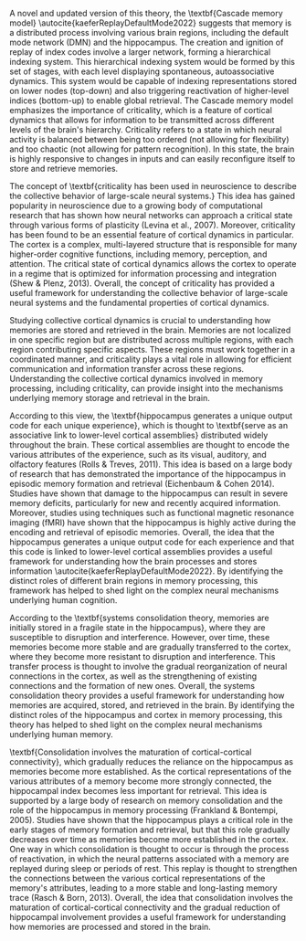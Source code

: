 A novel and updated version of this theory, the \textbf{Cascade memory model} \autocite{kaeferReplayDefaultMode2022} suggests that memory is a distributed process involving various brain regions, including the default mode network (DMN) and the hippocampus. The creation and ignition of replay of index codes involve a larger network, forming a hierarchical indexing system.  This hierarchical indexing system would be formed by this set of stages, with each level displaying spontaneous, autoassociative dynamics. This system would be capable of indexing representations stored on lower nodes (top-down) and also triggering reactivation of higher-level indices (bottom-up) to enable global retrieval. The Cascade memory model emphasizes the importance of criticality, which is a feature of cortical dynamics that allows for information to be transmitted across different levels of the brain's hierarchy. Criticality refers to a state in which neural activity is balanced between being too ordered (not allowing for flexibility) and too chaotic (not allowing for pattern recognition). In this state, the brain is highly responsive to changes in inputs and can easily reconfigure itself to store and retrieve memories.

The concept of \textbf{criticality has been used in neuroscience to describe the collective behavior of large-scale neural systems.}  This idea has gained popularity in neuroscience due to a growing body of computational research that has shown how neural networks can approach a critical state through various forms of plasticity (Levina et al., 2007). Moreover, criticality has been found to be an essential feature of cortical dynamics in particular. The cortex is a complex, multi-layered structure that is responsible for many higher-order cognitive functions, including memory, perception, and attention. The critical state of cortical dynamics allows the cortex to operate in a regime that is optimized for information processing and integration (Shew \& Plenz, 2013). Overall, the concept of criticality has provided a useful framework for understanding the collective behavior of large-scale neural systems and the fundamental properties of cortical dynamics.

Studying collective cortical dynamics is crucial to understanding how memories are stored and retrieved in the brain. Memories are not localized in one specific region but are distributed across multiple regions, with each region contributing specific aspects. These regions must work together in a coordinated manner, and criticality plays a vital role in allowing for efficient communication and information transfer across these regions. Understanding the collective cortical dynamics involved in memory processing, including criticality, can provide insight into the mechanisms underlying memory storage and retrieval in the brain.

According to this view, the \textbf{hippocampus generates a unique output code for each unique experience}, which is thought to \textbf{serve as an associative link to lower-level cortical assemblies} distributed widely throughout the brain. These cortical assemblies are thought to encode the various attributes of the experience, such as its visual, auditory, and olfactory features (Rolls \& Treves, 2011). This idea is based on a large body of research that has demonstrated the importance of the hippocampus in episodic memory formation and retrieval (Eichenbaum \& Cohen 2014). Studies have shown that damage to the hippocampus can result in severe memory deficits, particularly for new and recently acquired information. Moreover, studies using techniques such as functional magnetic resonance imaging (fMRI) have shown that the hippocampus is highly active during the encoding and retrieval of episodic memories. Overall, the idea that the hippocampus generates a unique output code for each experience and that this code is linked to lower-level cortical assemblies provides a useful framework for understanding how the brain processes and stores information \autocite{kaeferReplayDefaultMode2022}. By identifying the distinct roles of different brain regions in memory processing, this framework has helped to shed light on the complex neural mechanisms underlying human cognition.

According to the \textbf{systems consolidation theory, memories are initially stored in a fragile state in the hippocampus}, where they are susceptible to disruption and interference. However, over time, these memories become more stable and are gradually transferred to the cortex, where they become more resistant to disruption and interference. This transfer process is thought to involve the gradual reorganization of neural connections in the cortex, as well as the strengthening of existing connections and the formation of new ones. Overall, the systems consolidation theory provides a useful framework for understanding how memories are acquired, stored, and retrieved in the brain. By identifying the distinct roles of the hippocampus and cortex in memory processing, this theory has helped to shed light on the complex neural mechanisms underlying human memory.

\textbf{Consolidation involves the maturation of cortical-cortical connectivity}, which gradually reduces the reliance on the hippocampus as memories become more established. As the cortical representations of the various attributes of a memory become more strongly connected, the hippocampal index becomes less important for retrieval. This idea is supported by a large body of research on memory consolidation and the role of the hippocampus in memory processing (Frankland \& Bontempi, 2005). Studies have shown that the hippocampus plays a critical role in the early stages of memory formation and retrieval, but that this role gradually decreases over time as memories become more established in the cortex. One way in which consolidation is thought to occur is through the process of reactivation, in which the neural patterns associated with a memory are replayed during sleep or periods of rest. This replay is thought to strengthen the connections between the various cortical representations of the memory's attributes, leading to a more stable and long-lasting memory trace (Rasch \& Born, 2013). Overall, the idea that consolidation involves the maturation of cortical-cortical connectivity and the gradual reduction of hippocampal involvement provides a useful framework for understanding how memories are processed and stored in the brain.